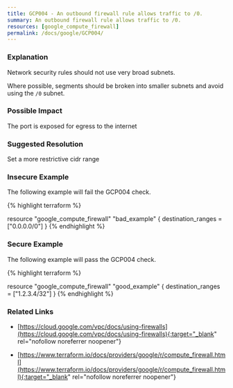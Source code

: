 ```yaml
---
title: GCP004 - An outbound firewall rule allows traffic to /0.
summary: An outbound firewall rule allows traffic to /0. 
resources: [google_compute_firewall] 
permalink: /docs/google/GCP004/
---
```

### Explanation


Network security rules should not use very broad subnets.

Where possible, segments should be broken into smaller subnets and avoid using the <code>/0</code> subnet.


### Possible Impact
The port is exposed for egress to the internet

### Suggested Resolution
Set a more restrictive cidr range


### Insecure Example

The following example will fail the GCP004 check.

{% highlight terraform %}

resource "google_compute_firewall" "bad_example" {
	destination_ranges = ["0.0.0.0/0"]
}
{% endhighlight %}



### Secure Example

The following example will pass the GCP004 check.

{% highlight terraform %}

resource "google_compute_firewall" "good_example" {
	destination_ranges = ["1.2.3.4/32"]
}
{% endhighlight %}



### Related Links


- [https://cloud.google.com/vpc/docs/using-firewalls](https://cloud.google.com/vpc/docs/using-firewalls){:target="_blank" rel="nofollow noreferrer noopener"}

- [https://www.terraform.io/docs/providers/google/r/compute_firewall.html](https://www.terraform.io/docs/providers/google/r/compute_firewall.html){:target="_blank" rel="nofollow noreferrer noopener"}


